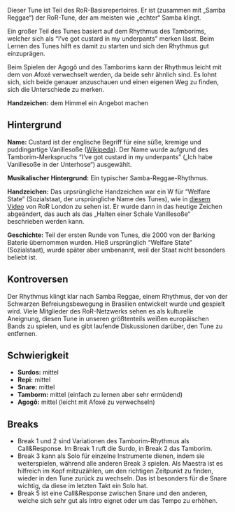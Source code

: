 Dieser Tune ist Teil des RoR-Basisrepertoires. Er ist (zusammen mit „Samba
Reggae“) der RoR-Tune, der am meisten wie „echter“ Samba klingt.

Ein großer Teil des Tunes basiert auf dem Rhythmus des Tamborims, welcher sich
als “I’ve got custard in my underpants” merken lässt. Beim Lernen des Tunes
hilft es damit zu starten und sich den Rhythmus gut einzuprägen.

Beim Spielen der Agogô und des Tamborims kann der Rhythmus leicht mit dem von
Afoxé verwechselt werden, da beide sehr ähnlich sind. Es lohnt sich, sich beide
genauer anzuschauen und einen eigenen Weg zu finden, sich die Unterschiede zu
merken.

**Handzeichen:** dem Himmel ein Angebot machen

## Hintergrund

**Name:** Custard ist der englische Begriff für eine süße, kremige und
puddingartige Vanillesoße ([Wikipeda](https://en.wikipedia.org/wiki/Custard)).
Der Name wurde aufgrund des Tamborim-Merkspruchs “I’ve got custard in my
underpants” („Ich habe Vanillesoße in der Unterhose“) ausgewählt.

**Musikalischer Hintergrund:** Ein typischer Samba-Reggae-Rhythmus.

**Handzeichen:** Das urpsrüngliche Handzeichen war ein W für “Welfare State”
(Sozialstaat, der ursprüngliche Name des Tunes), wie in [diesem
Video](https://tube.rhythms-of-resistance.org/w/3LnZ6d58J1jd5GNzK1mQqp) von RoR
London zu sehen ist. Er wurde dann in das heutige Zeichen abgeändert, das auch
als das „Halten einer Schale Vanillesoße“ beschrieben werden kann.

**Geschichte:** Teil der ersten Runde von Tunes, die 2000 von der Barking
Baterie übernommen wurden. Hieß ursprünglich “Welfare State” (Sozialstaat),
wurde später aber umbenannt, weil der Staat nicht besonders beliebt ist.

## Kontroversen

Der Rhythmus klingt klar nach Samba Reggae, einem Rhythmus, der von der
Schwarzen Befreiungsbewegung in Brasilien entwickelt wurde und gespielt wird.
Viele Mitglieder des RoR-Netzwerks sehen es als kulturelle Aneignung, diesen
Tune in unseren größtenteils weißen europäischen Bands zu spielen, und es gibt
laufende Diskussionen darüber, den Tune zu entfernen.

## Schwierigkeit

* **Surdos:** mittel
* **Repi:** mittel
* **Snare:** mittel
* **Tamborm:** mittel (einfach zu lernen aber sehr ermüdend)
* **Agogô:** mittel (leicht mit Afoxé zu verwechseln)

## Breaks

* Break 1 und 2 sind Variationen des Tamborim-Rhythmus als Call&Response. Im
  Break 1 ruft die Surdo, in Break 2 das Tamborim.
* Break 3 kann als Solo für einzelne Instrumente dienen, indem sie
  weiterspielen, während alle anderen Break 3 spielen. Als Maestra ist es
  hilfreich im Kopf mitzuzählen, um den richtigen Zeitpunkt zu finden, wieder in
  den Tune zurück zu wechseln. Das ist besonders für die Snare wichtig, da diese
  im letzten Takt ein Solo hat.
* Break 5 ist eine Call&Response zwischen Snare und den anderen, welche sich
  sehr gut als Intro eignet oder um das Tempo zu erhöhen.
